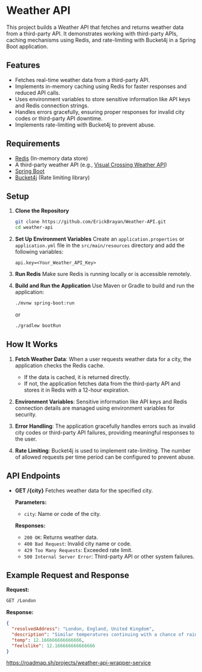 # Weather API

This project builds a Weather API that fetches and returns weather data from a third-party API. It demonstrates working with third-party APIs, caching mechanisms using Redis, and rate-limiting with Bucket4j in a Spring Boot application.

## Features

- Fetches real-time weather data from a third-party API.
- Implements in-memory caching using Redis for faster responses and reduced API calls.
- Uses environment variables to store sensitive information like API keys and Redis connection strings.
- Handles errors gracefully, ensuring proper responses for invalid city codes or third-party API downtime.
- Implements rate-limiting with Bucket4j to prevent abuse.

## Requirements

- [Redis](https://redis.io/) (In-memory data store)
- A third-party weather API (e.g., [Visual Crossing Weather API](https://www.visualcrossing.com/weather-api))
- [Spring Boot](https://spring.io/projects/spring-boot)
- [Bucket4j](https://bucket4j.com/) (Rate limiting library)

## Setup

1. **Clone the Repository**
   ```bash
   git clone https://github.com/ErickBrayan/Weather-API.git
   cd weather-api
   ```

2. **Set Up Environment Variables**
   Create an `application.properties` or `application.yml` file in the `src/main/resources` directory and add the following variables:
   ```properties
   api.key=<Your_Weather_API_Key>
   ```

3. **Run Redis**
   Make sure Redis is running locally or is accessible remotely.

4. **Build and Run the Application**
   Use Maven or Gradle to build and run the application:
   ```bash
   ./mvnw spring-boot:run
   ```
   or
   ```bash
   ./gradlew bootRun
   ```

## How It Works

1. **Fetch Weather Data**: When a user requests weather data for a city, the application checks the Redis cache.
    - If the data is cached, it is returned directly.
    - If not, the application fetches data from the third-party API and stores it in Redis with a 12-hour expiration.

2. **Environment Variables**: Sensitive information like API keys and Redis connection details are managed using environment variables for security.

3. **Error Handling**: The application gracefully handles errors such as invalid city codes or third-party API failures, providing meaningful responses to the user.

4. **Rate Limiting**: Bucket4j is used to implement rate-limiting. The number of allowed requests per time period can be configured to prevent abuse.

## API Endpoints

- **GET /{city}**
  Fetches weather data for the specified city.

  **Parameters:**
    - `city`: Name or code of the city.

  **Responses:**
    - `200 OK`: Returns weather data.
    - `400 Bad Request`: Invalid city name or code.
    - `429 Too Many Requests`: Exceeded rate limit.
    - `500 Internal Server Error`: Third-party API or other system failures.

## Example Request and Response

**Request:**
```bash
GET /London
```

**Response:**
```json
{
  "resolvedAddress": "London, England, United Kingdom",
  "description": "Similar temperatures continuing with a chance of rain multiple days & a chance of snow Sunday.",
  "temp": 12.166666666666666,
  "feelslike": 12.166666666666666
}
```

https://roadmap.sh/projects/weather-api-wrapper-service

